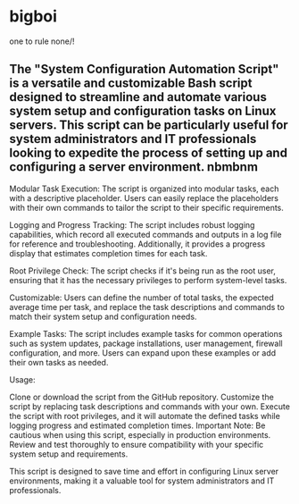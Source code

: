 # bigboi
one to rule none/!


The "System Configuration Automation Script" is a versatile and customizable Bash script designed to streamline and automate various system setup and configuration tasks on Linux servers. This script can be particularly useful for system administrators and IT professionals looking to expedite the process of setting up and configuring a server environment.
nbmbnm
-
Modular Task Execution: The script is organized into modular tasks, each with a descriptive placeholder. Users can easily replace the placeholders with their own commands to tailor the script to their specific requirements.

Logging and Progress Tracking: The script includes robust logging capabilities, which record all executed commands and outputs in a log file for reference and troubleshooting. Additionally, it provides a progress display that estimates completion times for each task.

Root Privilege Check: The script checks if it's being run as the root user, ensuring that it has the necessary privileges to perform system-level tasks.

Customizable: Users can define the number of total tasks, the expected average time per task, and replace the task descriptions and commands to match their system setup and configuration needs.

Example Tasks: The script includes example tasks for common operations such as system updates, package installations, user management, firewall configuration, and more. Users can expand upon these examples or add their own tasks as needed.

Usage:

Clone or download the script from the GitHub repository.
Customize the script by replacing task descriptions and commands with your own.
Execute the script with root privileges, and it will automate the defined tasks while logging progress and estimated completion times.
Important Note: Be cautious when using this script, especially in production environments. Review and test thoroughly to ensure compatibility with your specific system setup and requirements.

This script is designed to save time and effort in configuring Linux server environments, making it a valuable tool for system administrators and IT professionals.
